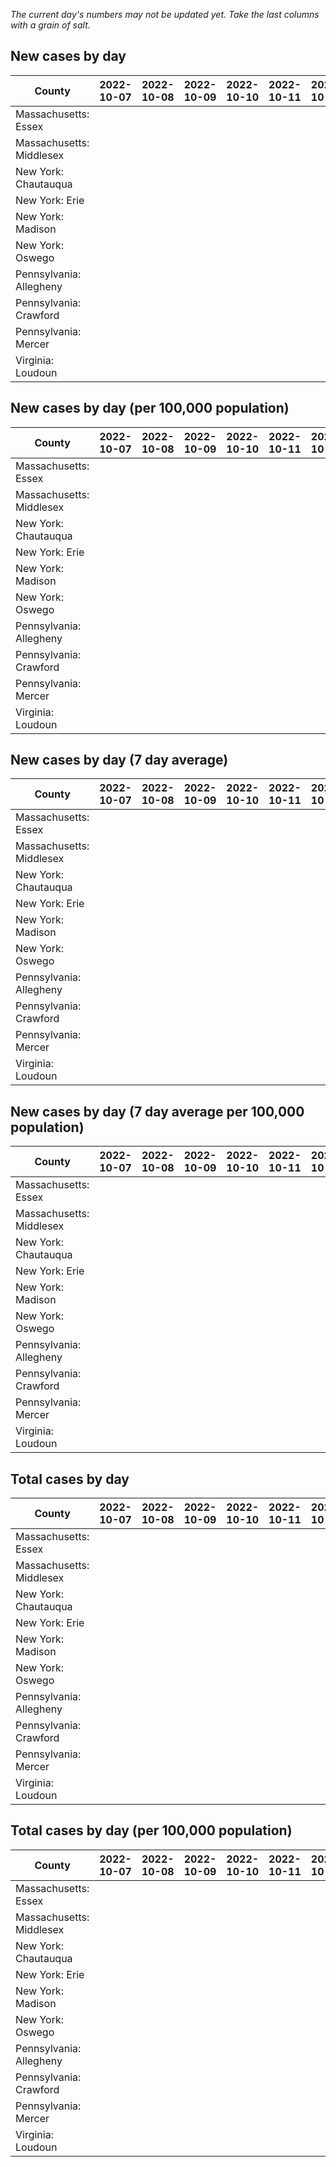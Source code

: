 _The current day's numbers may not be updated yet. Take the last columns with a grain of salt._
## New cases by day

| County | 2022-10-07 | 2022-10-08 | 2022-10-09 | 2022-10-10 | 2022-10-11 | 2022-10-12 | 2022-10-13 |
| --- | --- | --- | --- | --- | --- | --- | --- |
| Massachusetts: Essex |  |  |  |  |  |  |  |
| Massachusetts: Middlesex |  |  |  |  |  |  |  |
| New York: Chautauqua |  |  |  |  |  |  |  |
| New York: Erie |  |  |  |  |  |  |  |
| New York: Madison |  |  |  |  |  |  |  |
| New York: Oswego |  |  |  |  |  |  |  |
| Pennsylvania: Allegheny |  |  |  |  |  |  |  |
| Pennsylvania: Crawford |  |  |  |  |  |  |  |
| Pennsylvania: Mercer |  |  |  |  |  |  |  |
| Virginia: Loudoun |  |  |  |  |  |  |  |

## New cases by day (per 100,000 population)

| County | 2022-10-07 | 2022-10-08 | 2022-10-09 | 2022-10-10 | 2022-10-11 | 2022-10-12 | 2022-10-13 |
| --- | --- | --- | --- | --- | --- | --- | --- |
| Massachusetts: Essex |  |  |  |  |  |  |  |
| Massachusetts: Middlesex |  |  |  |  |  |  |  |
| New York: Chautauqua |  |  |  |  |  |  |  |
| New York: Erie |  |  |  |  |  |  |  |
| New York: Madison |  |  |  |  |  |  |  |
| New York: Oswego |  |  |  |  |  |  |  |
| Pennsylvania: Allegheny |  |  |  |  |  |  |  |
| Pennsylvania: Crawford |  |  |  |  |  |  |  |
| Pennsylvania: Mercer |  |  |  |  |  |  |  |
| Virginia: Loudoun |  |  |  |  |  |  |  |

## New cases by day (7 day average)

| County | 2022-10-07 | 2022-10-08 | 2022-10-09 | 2022-10-10 | 2022-10-11 | 2022-10-12 | 2022-10-13 |
| --- | --- | --- | --- | --- | --- | --- | --- |
| Massachusetts: Essex |  |  |  |  |  |  |  |
| Massachusetts: Middlesex |  |  |  |  |  |  |  |
| New York: Chautauqua |  |  |  |  |  |  |  |
| New York: Erie |  |  |  |  |  |  |  |
| New York: Madison |  |  |  |  |  |  |  |
| New York: Oswego |  |  |  |  |  |  |  |
| Pennsylvania: Allegheny |  |  |  |  |  |  |  |
| Pennsylvania: Crawford |  |  |  |  |  |  |  |
| Pennsylvania: Mercer |  |  |  |  |  |  |  |
| Virginia: Loudoun |  |  |  |  |  |  |  |

## New cases by day (7 day average per 100,000 population)

| County | 2022-10-07 | 2022-10-08 | 2022-10-09 | 2022-10-10 | 2022-10-11 | 2022-10-12 | 2022-10-13 |
| --- | --- | --- | --- | --- | --- | --- | --- |
| Massachusetts: Essex |  |  |  |  |  |  |  |
| Massachusetts: Middlesex |  |  |  |  |  |  |  |
| New York: Chautauqua |  |  |  |  |  |  |  |
| New York: Erie |  |  |  |  |  |  |  |
| New York: Madison |  |  |  |  |  |  |  |
| New York: Oswego |  |  |  |  |  |  |  |
| Pennsylvania: Allegheny |  |  |  |  |  |  |  |
| Pennsylvania: Crawford |  |  |  |  |  |  |  |
| Pennsylvania: Mercer |  |  |  |  |  |  |  |
| Virginia: Loudoun |  |  |  |  |  |  |  |

## Total cases by day

| County | 2022-10-07 | 2022-10-08 | 2022-10-09 | 2022-10-10 | 2022-10-11 | 2022-10-12 | 2022-10-13 |
| --- | --- | --- | --- | --- | --- | --- | --- |
| Massachusetts: Essex |  |  |  |  |  |  | 239911 |
| Massachusetts: Middlesex |  |  |  |  |  |  | 407453 |
| New York: Chautauqua |  |  |  |  |  |  | 27831 |
| New York: Erie |  |  |  |  |  |  | 254007 |
| New York: Madison |  |  |  |  |  |  | 15893 |
| New York: Oswego |  |  |  |  |  |  | 32461 |
| Pennsylvania: Allegheny |  |  |  |  |  |  | 320559 |
| Pennsylvania: Crawford |  |  |  |  |  |  | 23233 |
| Pennsylvania: Mercer |  |  |  |  |  |  | 26726 |
| Virginia: Loudoun |  |  |  |  |  |  | 89261 |

## Total cases by day (per 100,000 population)

| County | 2022-10-07 | 2022-10-08 | 2022-10-09 | 2022-10-10 | 2022-10-11 | 2022-10-12 | 2022-10-13 |
| --- | --- | --- | --- | --- | --- | --- | --- |
| Massachusetts: Essex |  |  |  |  |  |  | 30405.7 |
| Massachusetts: Middlesex |  |  |  |  |  |  | 25281.0 |
| New York: Chautauqua |  |  |  |  |  |  | 21930.9 |
| New York: Erie |  |  |  |  |  |  | 27648.5 |
| New York: Madison |  |  |  |  |  |  | 22403.1 |
| New York: Oswego |  |  |  |  |  |  | 26583.6 |
| Pennsylvania: Allegheny |  |  |  |  |  |  | 26360.8 |
| Pennsylvania: Crawford |  |  |  |  |  |  | 27452.8 |
| Pennsylvania: Mercer |  |  |  |  |  |  | 24424.3 |
| Virginia: Loudoun |  |  |  |  |  |  | 21584.7 |
